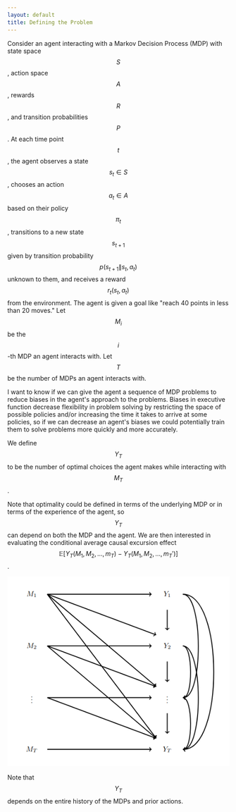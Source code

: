 ```yaml
---
layout: default
title: Defining the Problem
---
```


Consider an agent interacting with a Markov Decision Process (MDP) with state space $$S$$, action space $$A$$, rewards $$R$$, and transition probabilities $$P$$.  At each time point $$t$$, the agent observes a state $$s_t\in S$$, chooses an action $$a_t\in A$$ based on their policy $$\pi_t$$, transitions to a new state $$s_{t+1}$$ given by transition probability $$p(s_{t+1}\|s_t,a_t)$$ unknown to them, and receives a reward $$r_t(s_{t}, a_{t})$$ from the environment.  The agent is given a goal like "reach 40 points in less than 20 moves." Let $$M_i$$ be the $$i$$-th MDP an agent interacts with. Let $$T$$ be the number of MDPs an agent interacts with.

I want to know if we can give the agent a sequence of MDP problems to reduce biases in the agent's approach to the problems.  Biases in executive function decrease flexibility in problem solving by restricting the space of possible policies and/or increasing the time it takes to arrive at some policies, so if we can decrease an agent's biases we could potentially train them to solve problems more quickly and more accurately.

We define $$Y_T$$ to be the number of optimal choices the agent makes while interacting with $$M_T$$.

Note that optimality could be defined in terms of the underlying MDP or in terms of the experience of the agent, so $$Y_T$$ can depend on both the MDP and the agent.  We are then interested in evaluating the conditional average causal excursion effect $$\mathbb{E}[Y_T(M_1, M_2, \dots, m_T) - Y_T(M_1, M_2, \dots, m_T')]$$.

![Directed Acyclic Graph](/assets/images/mdp_diagram.png)

Note that $$Y_T$$ depends on the entire history of the MDPs and prior actions.
